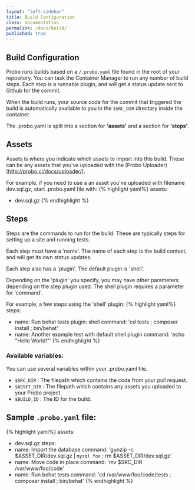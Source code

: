 ```yaml
---
layout: "left-sidebar"
title: Build Configuration
class: documentation
permalink: /docs/build/
published: true
---
```





## Build Configuration

Probo runs builds based on a `/.probo.yaml` file found in the root of your repository. You can task the Container Manager to run any number of build steps. Each step is a runnable plugin, and will get a status update sent to Github for the commit.

When the build runs, your source code for the commit that triggered the build is automatically available to you in the `$SRC_DIR` directory inside the container.

The .probo.yaml is split into a section for **'assets'** and a section for **'steps'**.

## Assets

Assets is where you indicate which assets to import into this build. These can be any assets that you've uploaded with the (Probo Uploader)[http://probo.ci/docs/uploader/].

For example, if you need to use a an asset you've uploaded with filename dev.sql.gz, start .probo.yaml file with:
{% highlight yaml%}
assets:
  - dev.sql.gz
{% endhighlight %}

## Steps

Steps are the commands to run for the build. These are typically steps for setting up a site and running tests. 

Each step must have a 'name'. The name of each step is the build context, and will get its own status updates.

Each step also has a 'plugin'. The default plugin is 'shell'.

Depending on the 'plugin' you specify, you may have other parameters depending on the step plugin used. The shell plugin requires a parameter for 'command'.

For example, a few steps using the 'shell' plugin:
{% highlight yaml%}
steps:
  - name: Run behat tests
    plugin: shell
    command: 'cd tests ; composer install ; bin/behat'
  - name: Another example test with default shell plugin
    command: 'echo "Hello World!"'
{% endhighlight %}

### Available variables:

You can use several variables within your .probo.yaml file.

- `$SRC_DIR` : The filepath which contains the code from your pull request.
- `$ASSET_DIR` : The filepath which contains any assets you uploaded to your Probo project.
- `$BUILD_ID` : The ID for the build.

## Sample `.probo.yaml` file:

{% highlight yaml%}
assets:
  - dev.sql.gz
steps:
  - name: Import the database
    command: 'gunzip -c $ASSET_DIR/dev.sql.gz | `mysql foo` ; rm $ASSET_DIR/dev.sql.gz'
  - name: Move code in place
    command: 'mv $SRC_DIR /var/www/foo/code'
  - name: Run behat tests
    command: 'cd /var/www/foo/code/tests ; composer install ; bin/behat'
{% endhighlight %}
